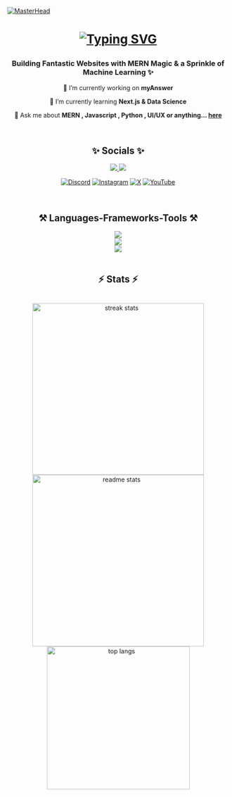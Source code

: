 [![MasterHead](https://res.cloudinary.com/superfolio/image/upload/v1620689979/68747470733a2f2f692e70696e696d672e636f6d2f6f726967696e616c732f63362f33332f63322f63363333633230656465383266306530636564376435373064626533613166332e676966_yjuh2s.gif)](https://github.com/codeonoto)

<h1 align="center"> 
  
  [![Typing SVG](https://readme-typing-svg.demolab.com?font=Fira+Code&weight=600&size=28&pause=1000&color=00F77A&center=true&vCenter=true&random=false&width=435&lines=Hi...+There+!+%F0%9F%91%8B;I+Am+Deepanshu+Sahu+%F0%9F%98%8A)](https://git.io/typing-svg)
</h1>
<h3 align="center">Building Fantastic Websites with MERN Magic & a Sprinkle of Machine Learning ✨</h3>

<div align="center">
  
  🔭 I’m currently working on **myAnswer**
  
  🌱 I’m currently learning **Next.js & Data Science**

  💬 Ask me about **MERN , Javascript , Python , UI/UX or anything... [here](https://github.com/codeonoto/codeonoto/issues)**
  
</div>

<br/>
<h2 align="center" > ✨ Socials ✨</h2>
<div align="center"> 
  <a href="mailto:onoto0409@gmail.com">
    <img src="https://img.shields.io/badge/Gmail-333333?style=for-the-badge&logo=gmail&logoColor=red" />
  </a>
  <a href="https://www.linkedin.com/in/deepanshu-sahu-d04m12/" target="_blank">
    <img src="https://img.shields.io/badge/LinkedIn-0077B5?style=for-the-badge&logo=linkedin&logoColor=white" target="_blank" />
  </a>
</div>

<div align="center">
  
[![Discord](https://img.shields.io/badge/Discord-%237289DA.svg?logo=discord&logoColor=white)](https://discord.gg/92E98gUMWc) [![Instagram](https://img.shields.io/badge/Instagram-%23E4405F.svg?logo=Instagram&logoColor=white)](https://instagram.com/_ig_sblockgamer__) [![X](https://img.shields.io/badge/X-black.svg?logo=X&logoColor=white)](https://x.com/real_sblock) [![YouTube](https://img.shields.io/badge/YouTube-%23FF0000.svg?logo=YouTube&logoColor=white)](https://youtube.com/@SBlockGamer) 
  
</div>
<br/>



<h2 align="center">⚒️ Languages-Frameworks-Tools ⚒️</h2>
<div align="center">
    <img src="https://skillicons.dev/icons?i=javascript,typescript,python,tailwind,html,css,cpp"/> <br/>
    <img src="https://skillicons.dev/icons?i=mongodb,express,react,nodejs,next,redux,prisma,planetscale"/> <br/>
    <img src="https://skillicons.dev/icons?i=bots,vscode,figma,xd,ps,pr,au,netlify,vercel,postman,blender,git"/> <br/>
</div>

<br/>
<h2 align="center">⚡ Stats ⚡</h2>
<br>
<div align=center>
  <img width=390 src="https://github-readme-streak-stats-salesp07.vercel.app/?user=codeonoto&count_private=true&theme=react&border_radius=10" alt="streak stats"/>
  <img width=390 src="https://github-readme-stats-salesp07.vercel.app/api?username=codeonoto&count_private=true&show_icons=true&theme=react&rank_icon=github&border_radius=10" alt="readme stats" />
  <br/>
  <img width=325 align="center" src="https://github-readme-stats-salesp07.vercel.app/api/top-langs/?username=codeonoto&hide=HTML,Jupyter%20Notebook,ejs,css&langs_count=8&layout=compact&theme=react&border_radius=10&size_weight=0.5&count_weight=0.5" alt="top langs" />
</div>

<br/><br/>
